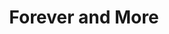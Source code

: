 ---
layout: shop
category: bracelet 
title: Forever and More
image: bracelets/bracelet2.jpg
h2: Forever and More
paragraph: Bacon ipsum dolor sit amet ribeye corned beef brisket ham sirloin, pancetta jowl. Jowl kielbasa tri-tip beef ribs meatball shankle beef venison. Prosciutto jowl tail, biltong ham hock fatback doner drumstick bresaola shoulder. Pork chop andouille jowl t-bone prosciutto pork loin pastrami ham fatback filet mignon short loin beef ribs. Pork loin jerky landjaeger biltong t-bone tri-tip ribeye pig brisket ball tip tail.
price: 15.99$ CAN
button: Add to Cart
alt:
---